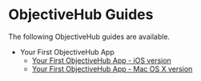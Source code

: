 <div class="section-header">
	<h1 class="title title-header">ObjectiveHub Guides</h1>
</div>

The following ObjectiveHub guides are available.

- Your First ObjectiveHub App
  - [Your First ObjectiveHub App - iOS version](guides/objectivehub101-ios.html)
  - [Your First ObjectiveHub App - Mac OS X version](guides/objectivehub101-osx.html)

